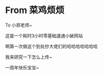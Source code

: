 # From 菜鸡烦烦
<p>To 小郑老师~</p>
<p>这是一个耗时3小时零基础速通小破网站</p>
<p>啊第一次做这个到处抄大佬们的哈哈哈哈哈哈哈</p>
<p>我来研究一下怎么上传~</p>
<p>一周年快乐宝宝~</p>

